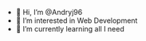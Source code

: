 - 👋 Hi, I’m @Andryj96
- 👀 I’m interested in Web Development
- 🌱 I’m currently learning all I need 

<!---
Andryj96/Andryj96 is a ✨ special ✨ repository because its `README.md` (this file) appears on your GitHub profile.
You can click the Preview link to take a look at your changes.
--->
